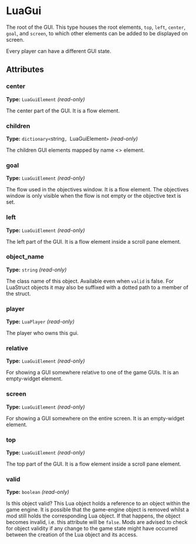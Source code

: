 # LuaGui

The root of the GUI. This type houses the root elements, `top`, `left`, `center`,  `goal`, and `screen`, to which other elements can be added to be displayed on screen.

Every player can have a different GUI state.

## Attributes

### center

**Type:** `LuaGuiElement` _(read-only)_

The center part of the GUI. It is a flow element.

### children

**Type:** `dictionary<`string`, `LuaGuiElement`>` _(read-only)_

The children GUI elements mapped by name <> element.

### goal

**Type:** `LuaGuiElement` _(read-only)_

The flow used in the objectives window. It is a flow element. The objectives window is only visible when the flow is not empty or the objective text is set.

### left

**Type:** `LuaGuiElement` _(read-only)_

The left part of the GUI. It is a flow element inside a scroll pane element.

### object_name

**Type:** `string` _(read-only)_

The class name of this object. Available even when `valid` is false. For LuaStruct objects it may also be suffixed with a dotted path to a member of the struct.

### player

**Type:** `LuaPlayer` _(read-only)_

The player who owns this gui.

### relative

**Type:** `LuaGuiElement` _(read-only)_

For showing a GUI somewhere relative to one of the game GUIs. It is an empty-widget element.

### screen

**Type:** `LuaGuiElement` _(read-only)_

For showing a GUI somewhere on the entire screen. It is an empty-widget element.

### top

**Type:** `LuaGuiElement` _(read-only)_

The top part of the GUI. It is a flow element inside a scroll pane element.

### valid

**Type:** `boolean` _(read-only)_

Is this object valid? This Lua object holds a reference to an object within the game engine. It is possible that the game-engine object is removed whilst a mod still holds the corresponding Lua object. If that happens, the object becomes invalid, i.e. this attribute will be `false`. Mods are advised to check for object validity if any change to the game state might have occurred between the creation of the Lua object and its access.

